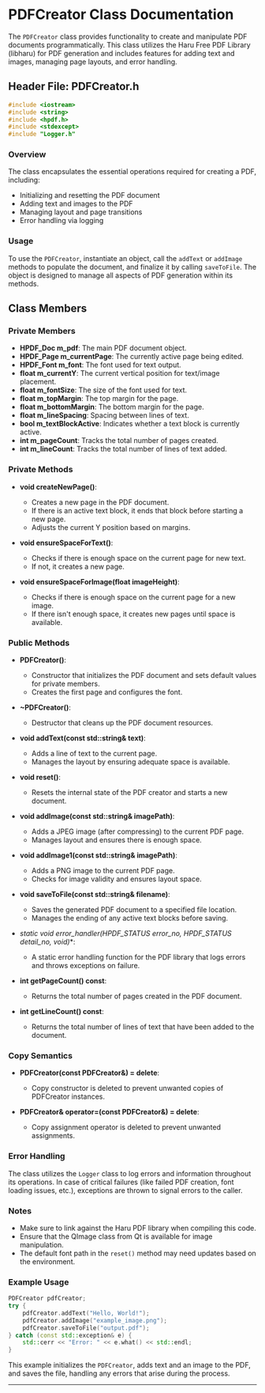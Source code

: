 # PDFCreator Class Documentation

The `PDFCreator` class provides functionality to create and manipulate PDF documents programmatically. This class utilizes the Haru Free PDF Library (libharu) for PDF generation and includes features for adding text and images, managing page layouts, and error handling.

## Header File: PDFCreator.h

```cpp
#include <iostream>
#include <string>
#include <hpdf.h>
#include <stdexcept>
#include "Logger.h"
```

### Overview

The class encapsulates the essential operations required for creating a PDF, including:

- Initializing and resetting the PDF document
- Adding text and images to the PDF
- Managing layout and page transitions
- Error handling via logging

### Usage

To use the `PDFCreator`, instantiate an object, call the `addText` or `addImage` methods to populate the document, and finalize it by calling `saveToFile`. The object is designed to manage all aspects of PDF generation within its methods.

## Class Members

### Private Members

- **HPDF_Doc m_pdf**: The main PDF document object.
- **HPDF_Page m_currentPage**: The currently active page being edited.
- **HPDF_Font m_font**: The font used for text output.
- **float m_currentY**: The current vertical position for text/image placement.
- **float m_fontSize**: The size of the font used for text.
- **float m_topMargin**: The top margin for the page.
- **float m_bottomMargin**: The bottom margin for the page.
- **float m_lineSpacing**: Spacing between lines of text.
- **bool m_textBlockActive**: Indicates whether a text block is currently active.
- **int m_pageCount**: Tracks the total number of pages created.
- **int m_lineCount**: Tracks the total number of lines of text added.

### Private Methods

- **void createNewPage()**: 
  - Creates a new page in the PDF document.
  - If there is an active text block, it ends that block before starting a new page.
  - Adjusts the current Y position based on margins.

- **void ensureSpaceForText()**: 
  - Checks if there is enough space on the current page for new text.
  - If not, it creates a new page.

- **void ensureSpaceForImage(float imageHeight)**: 
  - Checks if there is enough space on the current page for a new image.
  - If there isn't enough space, it creates new pages until space is available.

### Public Methods

- **PDFCreator()**: 
  - Constructor that initializes the PDF document and sets default values for private members.
  - Creates the first page and configures the font.

- **~PDFCreator()**: 
  - Destructor that cleans up the PDF document resources.

- **void addText(const std::string& text)**: 
  - Adds a line of text to the current page.
  - Manages the layout by ensuring adequate space is available.

- **void reset()**: 
  - Resets the internal state of the PDF creator and starts a new document.

- **void addImage(const std::string& imagePath)**: 
  - Adds a JPEG image (after compressing) to the current PDF page.
  - Manages layout and ensures there is enough space.

- **void addImage1(const std::string& imagePath)**: 
  - Adds a PNG image to the current PDF page.
  - Checks for image validity and ensures layout space.

- **void saveToFile(const std::string& filename)**: 
  - Saves the generated PDF document to a specified file location.
  - Manages the ending of any active text blocks before saving.

- **static void error_handler(HPDF_STATUS error_no, HPDF_STATUS detail_no, void*)**: 
  - A static error handling function for the PDF library that logs errors and throws exceptions on failure.

- **int getPageCount() const**: 
  - Returns the total number of pages created in the PDF document.

- **int getLineCount() const**: 
  - Returns the total number of lines of text that have been added to the document.

### Copy Semantics

- **PDFCreator(const PDFCreator&) = delete**: 
  - Copy constructor is deleted to prevent unwanted copies of PDFCreator instances.

- **PDFCreator& operator=(const PDFCreator&) = delete**: 
  - Copy assignment operator is deleted to prevent unwanted assignments.

### Error Handling

The class utilizes the `Logger` class to log errors and information throughout its operations. In case of critical failures (like failed PDF creation, font loading issues, etc.), exceptions are thrown to signal errors to the caller.

### Notes

- Make sure to link against the Haru PDF library when compiling this code.
- Ensure that the QImage class from Qt is available for image manipulation.
- The default font path in the `reset()` method may need updates based on the environment.

### Example Usage

```cpp
PDFCreator pdfCreator;
try {
    pdfCreator.addText("Hello, World!");
    pdfCreator.addImage("example_image.png");
    pdfCreator.saveToFile("output.pdf");
} catch (const std::exception& e) {
    std::cerr << "Error: " << e.what() << std::endl;
}
```

This example initializes the `PDFCreator`, adds text and an image to the PDF, and saves the file, handling any errors that arise during the process.

---
